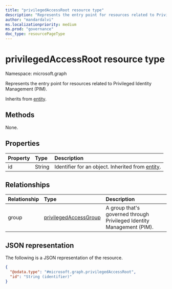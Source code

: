 ```yaml
---
title: "privilegedAccessRoot resource type"
description: "Represents the entry point for resources related to Privileged Identity Management (PIM)."
author: "mandardalvi"
ms.localizationpriority: medium
ms.prod: "governance"
doc_type: resourcePageType
---
```


# privilegedAccessRoot resource type

Namespace: microsoft.graph

Represents the entry point for resources related to Privileged Identity Management (PIM).

Inherits from [entity](../resources/entity.md).

## Methods
None.
<!-- |Method|Return type|Description|
|:---|:---|:---|
|[List privilegedAccessRoots](../api/identitygovernance-list-privilegedaccess.md)|[privilegedAccessRoot](../resources/privilegedaccessroot.md) collection|Get a list of the [privilegedAccessRoot](../resources/privilegedaccessroot.md) objects and their properties.|
|[Create privilegedAccessRoot](../api/identitygovernance-post-privilegedaccess.md)|[privilegedAccessRoot](../resources/privilegedaccessroot.md)|Create a new [privilegedAccessRoot](../resources/privilegedaccessroot.md) object.|
|[Get privilegedAccessRoot](../api/privilegedaccessroot-get.md)|[privilegedAccessRoot](../resources/privilegedaccessroot.md)|Read the properties and relationships of a [privilegedAccessRoot](../resources/privilegedaccessroot.md) object.|
|[Update privilegedAccessRoot](../api/privilegedaccessroot-update.md)|[privilegedAccessRoot](../resources/privilegedaccessroot.md)|Update the properties of a [privilegedAccessRoot](../resources/privilegedaccessroot.md) object.|
|[Delete privilegedAccessRoot](../api/identitygovernance-delete-privilegedaccess.md)|None|Delete a [privilegedAccessRoot](../resources/privilegedaccessroot.md) object.|
|[List privilegedAccessGroup](../api/privilegedaccessroot-list-group.md)|[privilegedAccessGroup](../resources/privilegedaccessgroup.md) collection|Get the privilegedAccessGroup resources from the group navigation property.|
|[Create privilegedAccessGroup](../api/privilegedaccessroot-post-group.md)|[privilegedAccessGroup](../resources/privilegedaccessgroup.md)|Create a new privilegedAccessGroup object.| -->

## Properties
|Property|Type|Description|
|:---|:---|:---|
|id|String|Identifier for an object. Inherited from [entity](../resources/entity.md).|

## Relationships
|Relationship|Type|Description|
|:---|:---|:---|
|group|[privilegedAccessGroup](../resources/privilegedaccessgroup.md)|A group that's governed through Privileged Identity Management (PIM).|

## JSON representation
The following is a JSON representation of the resource.
<!-- {
  "blockType": "resource",
  "keyProperty": "id",
  "@odata.type": "microsoft.graph.privilegedAccessRoot",
  "baseType": "microsoft.graph.entity",
  "openType": false
}
-->
``` json
{
  "@odata.type": "#microsoft.graph.privilegedAccessRoot",
  "id": "String (identifier)"
}
```

